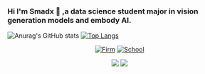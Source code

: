 ### Hi I'm Smadx 👋 ,a data science student major in vision generation  models and embody AI.

<!--
**Smadx/Smadx** is a ✨ _special_ ✨ repository because its `README.md` (this file) appears on your GitHub profile.

Here are some ideas to get you started:

- 🔭 I’m currently working on ...
- 🌱 I’m currently learning ...
- 👯 I’m looking to collaborate on ...
- 🤔 I’m looking for help with ...
- 💬 Ask me about ...
- 📫 How to reach me: ...
- 😄 Pronouns: ...
- ⚡ Fun fact: ...
-->
![Anurag's GitHub stats](https://github-readme-stats.vercel.app/api?username=Smadx&show_icons=true&theme=radical) 
[![Top Langs](https://github-readme-stats.vercel.app/api/top-langs/?username=Smadx&layout=compact&theme=radical)](https://github.com/anuraghazra/github-readme-stats)

<div id="img" align=center>
  
[![Firm](https://img.shields.io/badge/Firm-Microsoft-green)](https://space.bilibili.com/445420900?spm_id_from=333.1365.0.0)
[![School](https://img.shields.io/badge/School-USTC-blue)](https://www.ustc.edu.cn/) 

![](https://img.shields.io/badge/Major-CV-yellow)
![](https://img.shields.io/badge/Major-EmbodyAI-green)
</div>
